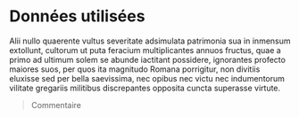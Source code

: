 # Données utilisées

Alii nullo quaerente vultus severitate adsimulata patrimonia sua in inmensum extollunt, cultorum ut puta feracium multiplicantes annuos fructus, quae a primo ad ultimum solem se abunde iactitant possidere, ignorantes profecto maiores suos, per quos ita magnitudo Romana porrigitur, non divitiis eluxisse sed per bella saevissima, nec opibus nec victu nec indumentorum vilitate gregariis militibus discrepantes opposita cuncta superasse virtute.
> Commentaire

